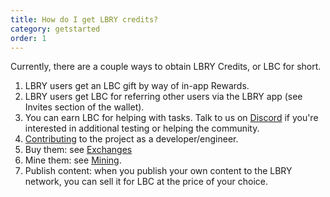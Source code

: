 ```yaml
---
title: How do I get LBRY credits?
category: getstarted
order: 1
---
```


Currently, there are a couple ways to obtain LBRY Credits, or LBC for short.

1. LBRY users get an LBC gift by way of in-app Rewards.
1. LBRY users get LBC for referring other users via the LBRY app (see Invites section of the wallet).
1. You can earn LBC for helping with tasks.  Talk to us on [Discord](https://discord.gg/VuDpEyg) if
   you're interested in additional testing or helping the community. 
1. [Contributing](https://lbry.io/faq/contributing) to the project as a developer/engineer.
1. Buy them: see [Exchanges](/faq/exchanges)
1. Mine them: see [Mining](/faq/mining-credits). 
1. Publish content: when you publish your own content to the LBRY network, you can sell it for LBC at the price of your choice.

